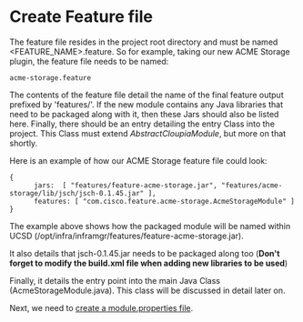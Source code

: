 # Create Feature file

The feature file resides in the project root directory and must be named <FEATURE_NAME>.feature. So for example, taking our new ACME Storage plugin, the feature file needs to be named:

```acme-storage.feature```

The contents of the feature file detail the name of the final feature output prefixed by 'features/'. If the new module contains any Java libraries that need to be packaged along with it, then these Jars should also be listed here. Finally, there should be an entry detailing the entry Class into the project. This Class must extend _AbstractCloupiaModule_, but more on that shortly.

Here is an example of how our ACME Storage feature file could look:

```
{
      jars:  [ "features/feature-acme-storage.jar", "features/acme-storage/lib/jsch/jsch-0.1.45.jar" ],
      features: [ "com.cisco.feature.acme-storage.AcmeStorageModule" ]
}
```

The example above shows how the packaged module will be named within UCSD (/opt/infra/inframgr/features/feature-acme-storage.jar).

It also details that jsch-0.1.45.jar needs to be packaged along too (**Don't forget to modify the build.xml file when adding new libraries to be used**)

Finally, it details the entry point into the main Java Class (AcmeStorageModule.java). This class will be discussed in detail later on.

Next, we need to [create a module.properties file](https://github.com/rwhitear42/UCS_Director_Open_Automation_From_Scratch/blob/master/docs/initial_framework/5_module_properties.md).
